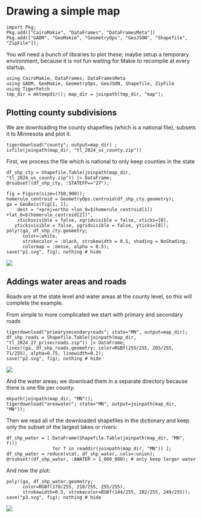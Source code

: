 # Drawing a simple map


```@setup simplemap
import Pkg; 
Pkg.add(["CairoMakie", "DataFrames", "DataFramesMeta"])
Pkg.add(["GADM", "GeoMakie", "GeometryOps", "GeoJSON", "Shapefile", "ZipFile"]);
```

You will need a bunch of libraries to plot these; maybe setup a temporary environment, because it is not fun waiting for Makie to recompile at every startup.
```@example simplemap
using CairoMakie, DataFrames, DataFramesMeta
using GADM, GeoMakie, GeometryOps, GeoJSON, Shapefile, ZipFile
using TigerFetch
tmp_dir = mktempdir(); map_dir = joinpath(tmp_dir, "map"); 
```

## Plotting county subdivisions

We are downloading the county shapefiles (which is a national file), subsets it to Minnesota and plot it.
```@example simplemap;
tigerdownload("county"; output=map_dir) ;
isfile(joinpath(map_dir, "tl_2024_us_county.zip"))
```

First, we process the file which is national to only keep counties in the state
```@example simplemap;
df_shp_cty = Shapefile.Table(joinpath(map_dir, "tl_2024_us_county.zip")) |> DataFrame;
@rsubset!(df_shp_cty, :STATEFP=="27");
```

```@example simplemap;
fig = Figure(size=(750,900));
homerule_centroid = GeometryOps.centroid(df_shp_cty.geometry);
ga = GeoAxis(fig[1, 1]; 
    dest = "+proj=ortho +lon_0=$(homerule_centroid[1]) +lat_0=$(homerule_centroid[2])",
    xticksvisible = false, xgridvisible = false, xticks=[0],
   yticksvisible = false, ygridvisible = false, yticks=[0]);
poly!(ga, df_shp_cty.geometry;
      color=:white,
      strokecolor = :black, strokewidth = 0.5, shading = NoShading, 
      colormap = :dense, alpha = 0.5);
save("p1.svg", fig); nothing # hide
```
![](p1.svg)


## Addings water areas and roads

Roads are at the state level and water areas at the county level, so this will complete the example.

From simple to more complicated we start with primary and secondary roads
```@example simplemap;
tigerdownload("primarysecondaryroads"; state="MN", output=map_dir);
df_shp_roads = Shapefile.Table(joinpath(map_dir, "tl_2024_27_prisecroads.zip")) |> DataFrame;
lines!(ga, df_shp_roads.geometry; color=RGBf(255/255, 203/255, 71/255), alpha=0.75, linewidth=0.2);
save("p2.svg", fig); nothing # hide
```
![](p2.svg)



And the water areas; we download them in a separate directory because there is one file per county:
```@example simplemap;
mkpath(joinpath(map_dir, "MN"));
tigerdownload("areawater"; state="MN", output=joinpath(map_dir, "MN"));
```

Then we read all of the downloaded shapefiles in the dictionary and keep only the subset of the largest lakes or rivers:
```@example simplemap
df_shp_water = [ DataFrame(Shapefile.Table(joinpath(map_dir, "MN", f))) 
                 for f in readdir(joinpath(map_dir, "MN")) ];
df_shp_water = reduce(vcat, df_shp_water, cols=:union);       
@rsubset!(df_shp_water, :AWATER > 1_000_000); # only keep larger water 
```

And now the plot:
```@example simplemap
poly!(ga, df_shp_water.geometry;
      color=RGBf(170/255, 218/255, 255/255),
      strokewidth=0.5, strokecolor=RGBf(144/255, 202/255, 249/255));
save("p3.svg", fig); nothing # hide
```
![](p3.svg)


